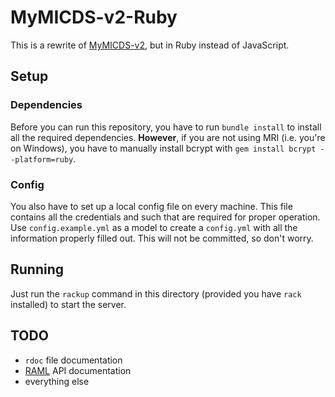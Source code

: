 # MyMICDS-v2-Ruby
This is a rewrite of [MyMICDS-v2](https://github.com/michaelgira23/MyMICDS-v2), but in Ruby instead of JavaScript.

## Setup

### Dependencies
Before you can run this repository, you have to run `bundle install` to install all the required dependencies. **However**, if you are not using MRI (i.e. you're on Windows), you have to manually install bcrypt with `gem install bcrypt --platform=ruby`.

### Config
You also have to set up a local config file on every machine. This file contains all the credentials and such that are required for proper operation. Use `config.example.yml` as a model to create a `config.yml` with all the information properly filled out. This will not be committed, so don't worry.

## Running
Just run the `rackup` command in this directory (provided you have `rack` installed) to start the server.

## TODO
- `rdoc` file documentation
- [RAML](http://raml.org/) API documentation
- everything else